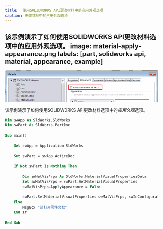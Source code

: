 ```yaml
---
title:  使用SOLIDWORKS API更改材料中的应用外观选项
caption: 更改材料中的应用外观选项
---
```

 该示例演示了如何使用SOLIDWORKS API更改材料选项中的应用外观选项。
image: material-apply-appearance.png
labels: [part, solidworks api, material, appearance, example]
---

![编辑材料对话框中的应用外观选项](material-apply-appearance.png)

该示例演示了如何使用SOLIDWORKS API更改材料选项中的*应用外观*选项。

```vb
Dim swApp As SldWorks.SldWorks
Dim swPart As SldWorks.PartDoc

Sub main()

    Set swApp = Application.SldWorks
    
    Set swPart = swApp.ActiveDoc
    
    If Not swPart Is Nothing Then
        
        Dim swMatVisPrps As SldWorks.MaterialVisualPropertiesData
        Set swMatVisPrps = swPart.GetMaterialVisualProperties
        swMatVisPrps.ApplyAppearance = False
        
        swPart.SetMaterialVisualProperties swMatVisPrps, swInConfigurationOpts_e.swAllConfiguration, Empty
    Else
        MsgBox "请打开零件文档"
    End If
    
End Sub
```

